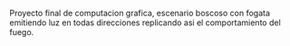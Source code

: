 Proyecto final de computacion grafica, escenario boscoso con fogata emitiendo luz en todas direcciones replicando asi el comportamiento del fuego.
